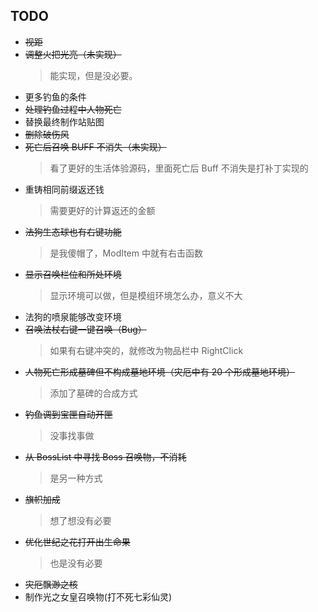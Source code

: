 ## TODO

- ~~视距~~
- ~~调整火把光亮（未实现）~~
  > 能实现，但是没必要。
- 更多钓鱼的条件
- ~~处理钓鱼过程中人物死亡~~
- 替换最终制作站贴图
- ~~删除破伤风~~
- ~~死亡后召唤 BUFF 不消失（未实现）~~
  > 看了更好的生活体验源码，里面死亡后 Buff 不消失是打补丁实现的
- 重铸相同前缀返还钱
  > 需要更好的计算返还的金额
- ~~法狗生态球也有右键功能~~
  > 是我傻帽了，ModItem 中就有右击函数
- ~~显示召唤栏位和所处环境~~
  > 显示环境可以做，但是模组环境怎么办，意义不大
- 法狗的喷泉能够改变环境
- ~~召唤法杖右键一键召唤（Bug）~~
  > 如果有右键冲突的，就修改为物品栏中 RightClick
- ~~人物死亡形成墓碑但不构成墓地环境（灾厄中有 20 个形成墓地环境）~~
  > 添加了墓碑的合成方式
- ~~钓鱼调到宝匣自动开匣~~
  > 没事找事做
- ~~从 BossList 中寻找 Boss 召唤物，不消耗~~
  > 是另一种方式
- ~~旗帜加成~~
  > 想了想没有必要
- ~~优化世纪之花打开出生命果~~
  > 也是没有必要
- ~~灾厄飘渺之核~~
- 制作光之女皇召唤物(打不死七彩仙灵)
